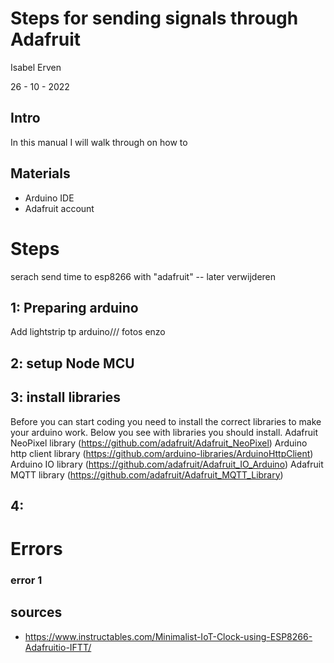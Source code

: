 # Steps for sending signals through Adafruit
Isabel Erven 

26 - 10 - 2022

## Intro
In this manual I will walk through on how to

## Materials
- Arduino IDE 
- Adafruit account 

# Steps
serach send time to esp8266 with "adafruit" -- later verwijderen

## 1: Preparing arduino
Add lightstrip tp arduino/// fotos enzo

## 2: setup Node MCU

## 3: install libraries
Before you can start coding you need to install the correct libraries to make your arduino work. Below you see with libraries you should install.
    Adafruit NeoPixel library (https://github.com/adafruit/Adafruit_NeoPixel)
    Arduino http client library (https://github.com/arduino-libraries/ArduinoHttpClient)
    Arduino IO library (https://github.com/adafruit/Adafruit_IO_Arduino)
    Adafruit MQTT library (https://github.com/adafruit/Adafruit_MQTT_Library)

## 4: 


# Errors

### error 1

## sources
- https://www.instructables.com/Minimalist-IoT-Clock-using-ESP8266-Adafruitio-IFTT/
